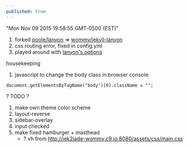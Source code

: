 ```yaml
---
published: true
---
```



"Mon Nov 09 2015 19:58:55 GMT-0500 (EST)"

1. forked [poole/lanyon](https://github.com/poole/lanyon) => [wommy/jekyll-lanyon](https://github.com/wommy/jekyll-lanyon)
2. css routing error, fixed in config.yml
3. played around with [lanyon's options](https://github.com/poole/lanyon#options)

housekeeping

1. javascript to change the body class in browser console

```
document.getElementsByTagName("body")[0].className = "";
```
        
? TODO ?
1. make own theme color scheme
2. layout-reverse
3. sidebar-overlay
4. input checked
5. make fixed hamburger + masthead
	- ? vh from <http://jek2jade-wommy.c9.io:8080/assets/css/main.css>
